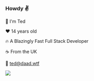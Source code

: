 ### Howdy :v:

:wave: I'm Ted

:heart: 14 years old

:fire: A Blazingly Fast Full Stack Developer

:coffee: From the UK

:email: ted@daad.wtf

<img src="https://skillicons.dev/icons?i=ae,electron,au,bash,blender,bootstrap,css,cloudflare,deno,discord,bot,docker,dev,express,figma,firebase,gcp,git,github,js,ai,html,linux,lua,markdown,nodejs,mysql,pr,ps,php,pug,python,raspberry,stackoverflow,tailwindcss,twitter,to,vscode&perline=12&theme=dark" />
